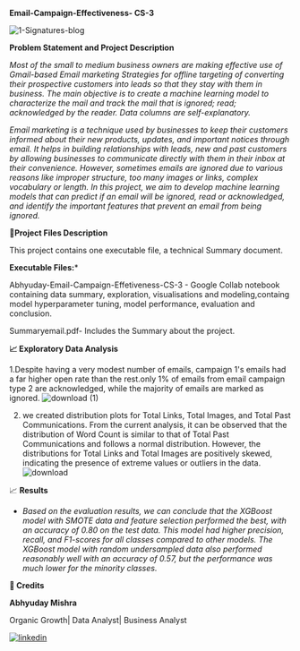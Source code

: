 **Email-Campaign-Effectiveness- CS-3**

![1-Signatures-blog](https://user-images.githubusercontent.com/122104510/229057222-1ad282d6-ef99-4a9b-85a4-093e84729ca6.gif)




**Problem Statement and Project Description**

*Most of the small to medium business owners are making effective use of Gmail-based Email marketing Strategies for offline targeting of converting their prospective customers into leads so that they stay with them in business. The main objective is to create a machine learning model to characterize the mail and track the mail that is ignored; read; acknowledged by the reader. Data columns are self-explanatory.*

*Email marketing is a technique used by businesses to keep their customers informed about their new products, updates, and important notices through email. It helps in building relationships with leads, new and past customers by allowing businesses to communicate directly with them in their inbox at their convenience. However, sometimes emails are ignored due to various reasons like improper structure, too many images or links, complex vocabulary or length. In this project, we aim to develop machine learning models that can predict if an email will be ignored, read or acknowledged, and identify the important features that prevent an email from being ignored.*


💾**Project Files Description**

This project contains one executable file, a technical Summary document.

**Executable Files:***

Abhyuday-Email-Campaign-Effetiveness-CS-3 - Google Collab notebook containing data summary, exploration, visualisations and modeling,containg model hyperparameter tuning, model performance, evaluation and conclusion.

Summaryemail.pdf- Includes the Summary about the project.

**📈 Exploratory Data Analysis**

1.Despite having a very modest number of emails, campaign 1's emails had a far higher open rate than the rest.only 1% of emails from email campaign type 2 are acknowledged, while the majority of emails are marked as ignored.
![download (1)](https://user-images.githubusercontent.com/122104510/229045106-2f85ae12-70b1-4137-a667-577d1464796f.png)


2. we created distribution plots for Total Links, Total Images, and Total Past Communications. From the current analysis, it can be observed that the distribution of Word Count is similar to that of Total Past Communications and follows a normal distribution. However, the distributions for Total Links and Total Images are positively skewed, indicating the presence of extreme values or outliers in the data.
![download](https://user-images.githubusercontent.com/122104510/229045278-4fbbd040-f132-436c-85aa-f627e2c00f15.png)


📈 **Results**

* *Based on the evaluation results, we can conclude that the XGBoost model with SMOTE data and feature selection performed the best, with an accuracy of 0.80 on the test data. This model had higher precision, recall, and F1-scores for all classes compared to other models. The XGBoost model with random undersampled data also performed reasonably well with an accuracy of 0.57, but the performance was much lower for the minority classes.*

**📜 Credits**

**Abhyuday Mishra**

Organic Growth| Data Analyst| Business Analyst




[![linkedin](https://img.shields.io/badge/linkedin-0A66C2?style=for-the-badge&logo=linkedin&logoColor=white)](https://www.linkedin.com/in/abhyuday-mishra)



